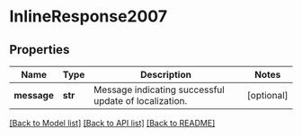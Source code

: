 # InlineResponse2007

## Properties
Name | Type | Description | Notes
------------ | ------------- | ------------- | -------------
**message** | **str** | Message indicating successful update of localization. | [optional] 

[[Back to Model list]](../README.md#documentation-for-models) [[Back to API list]](../README.md#documentation-for-api-endpoints) [[Back to README]](../README.md)

